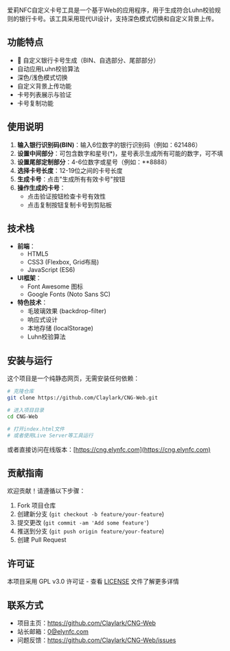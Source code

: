 爱莉NFC自定义卡号工具是一个基于Web的应用程序，用于生成符合Luhn校验规则的银行卡号。该工具采用现代UI设计，支持深色模式切换和自定义背景上传。

## 功能特点

- 🏦 自定义银行卡号生成（BIN、自选部分、尾部部分）
- 自动应用Luhn校验算法
- 深色/浅色模式切换
- 自定义背景上传功能
- 卡号列表展示与验证
- 卡号复制功能

## 使用说明

1. **输入银行识别码(BIN)**：输入6位数字的银行识别码（例如：621486）
2. **设置中间部分**：可包含数字和星号(*)，星号表示生成所有可能的数字，可不填
3. **设置尾部定制部分**：4-6位数字或星号（例如：**8888）
4. **选择卡号长度**：12-19位之间的卡号长度
5. **生成卡号**：点击"生成所有有效卡号"按钮
6. **操作生成的卡号**：
   - 点击验证按钮检查卡号有效性
   - 点击复制按钮复制卡号到剪贴板

## 技术栈

- **前端**：
  - HTML5
  - CSS3 (Flexbox, Grid布局)
  - JavaScript (ES6)
- **UI框架**：
  - Font Awesome 图标
  - Google Fonts (Noto Sans SC)
- **特色技术**：
  - 毛玻璃效果 (backdrop-filter)
  - 响应式设计
  - 本地存储 (localStorage)
  - Luhn校验算法

## 安装与运行

这个项目是一个纯静态网页，无需安装任何依赖：

```bash
# 克隆仓库
git clone https://github.com/Claylark/CNG-Web.git

# 进入项目目录
cd CNG-Web

# 打开index.html文件
# 或者使用Live Server等工具运行
```

或者直接访问在线版本：[https://cng.elynfc.com](https://cng.elynfc.com)

## 贡献指南

欢迎贡献！请遵循以下步骤：

1. Fork 项目仓库
2. 创建新分支 (`git checkout -b feature/your-feature`)
3. 提交更改 (`git commit -am 'Add some feature'`)
4. 推送到分支 (`git push origin feature/your-feature`)
5. 创建 Pull Request

## 许可证

本项目采用 GPL v3.0 许可证 - 查看 [LICENSE](LICENSE) 文件了解更多详情

## 联系方式

- 项目主页：https://github.com/Claylark/CNG-Web
- 站长邮箱：0@elynfc.com
- 问题反馈：https://github.com/Claylark/CNG-Web/issues
